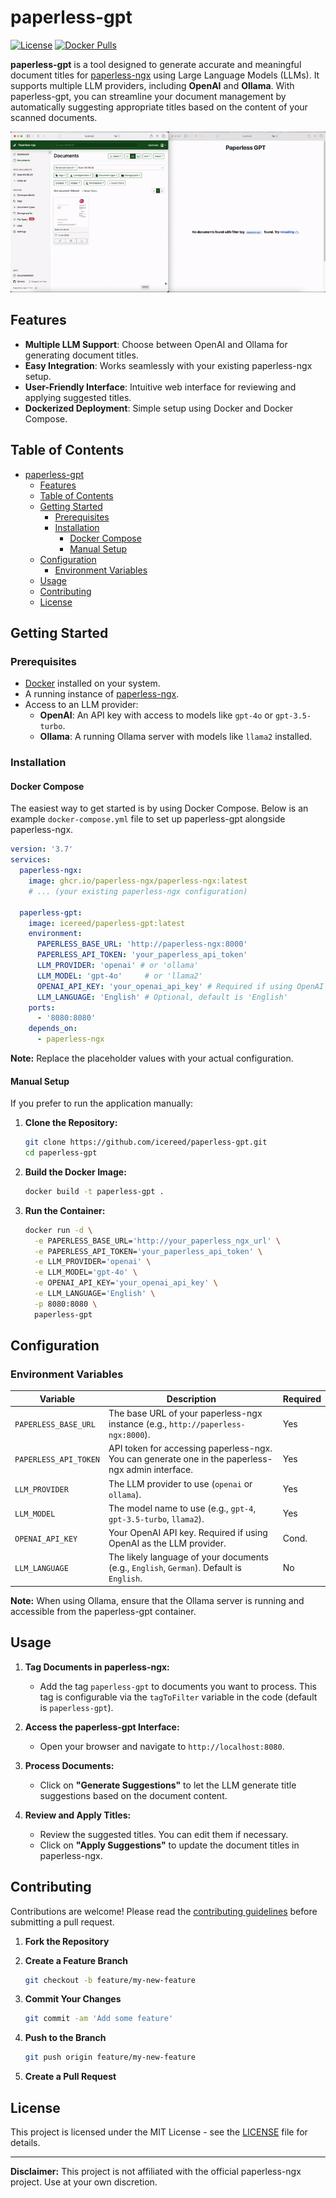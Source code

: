 # paperless-gpt

[![License](https://img.shields.io/github/license/icereed/paperless-gpt)](LICENSE)
[![Docker Pulls](https://img.shields.io/docker/pulls/icereed/paperless-gpt)](https://hub.docker.com/r/icereed/paperless-gpt)

**paperless-gpt** is a tool designed to generate accurate and meaningful document titles for [paperless-ngx](https://github.com/paperless-ngx/paperless-ngx) using Large Language Models (LLMs). It supports multiple LLM providers, including **OpenAI** and **Ollama**. With paperless-gpt, you can streamline your document management by automatically suggesting appropriate titles based on the content of your scanned documents.

[![Demo](./demo.gif)](./demo.gif)

## Features

- **Multiple LLM Support**: Choose between OpenAI and Ollama for generating document titles.
- **Easy Integration**: Works seamlessly with your existing paperless-ngx setup.
- **User-Friendly Interface**: Intuitive web interface for reviewing and applying suggested titles.
- **Dockerized Deployment**: Simple setup using Docker and Docker Compose.

## Table of Contents

- [paperless-gpt](#paperless-gpt)
  - [Features](#features)
  - [Table of Contents](#table-of-contents)
  - [Getting Started](#getting-started)
    - [Prerequisites](#prerequisites)
    - [Installation](#installation)
      - [Docker Compose](#docker-compose)
      - [Manual Setup](#manual-setup)
  - [Configuration](#configuration)
    - [Environment Variables](#environment-variables)
  - [Usage](#usage)
  - [Contributing](#contributing)
  - [License](#license)

## Getting Started

### Prerequisites

- [Docker](https://www.docker.com/get-started) installed on your system.
- A running instance of [paperless-ngx](https://github.com/paperless-ngx/paperless-ngx).
- Access to an LLM provider:
  - **OpenAI**: An API key with access to models like `gpt-4o` or `gpt-3.5-turbo`.
  - **Ollama**: A running Ollama server with models like `llama2` installed.

### Installation

#### Docker Compose

The easiest way to get started is by using Docker Compose. Below is an example `docker-compose.yml` file to set up paperless-gpt alongside paperless-ngx.

```yaml
version: '3.7'
services:
  paperless-ngx:
    image: ghcr.io/paperless-ngx/paperless-ngx:latest
    # ... (your existing paperless-ngx configuration)

  paperless-gpt:
    image: icereed/paperless-gpt:latest
    environment:
      PAPERLESS_BASE_URL: 'http://paperless-ngx:8000'
      PAPERLESS_API_TOKEN: 'your_paperless_api_token'
      LLM_PROVIDER: 'openai' # or 'ollama'
      LLM_MODEL: 'gpt-4o'     # or 'llama2'
      OPENAI_API_KEY: 'your_openai_api_key' # Required if using OpenAI
      LLM_LANGUAGE: 'English' # Optional, default is 'English'
    ports:
      - '8080:8080'
    depends_on:
      - paperless-ngx
```

**Note:** Replace the placeholder values with your actual configuration.

#### Manual Setup

If you prefer to run the application manually:

1. **Clone the Repository:**

   ```bash
   git clone https://github.com/icereed/paperless-gpt.git
   cd paperless-gpt
   ```

2. **Build the Docker Image:**

   ```bash
   docker build -t paperless-gpt .
   ```

3. **Run the Container:**

   ```bash
   docker run -d \
     -e PAPERLESS_BASE_URL='http://your_paperless_ngx_url' \
     -e PAPERLESS_API_TOKEN='your_paperless_api_token' \
     -e LLM_PROVIDER='openai' \
     -e LLM_MODEL='gpt-4o' \
     -e OPENAI_API_KEY='your_openai_api_key' \
     -e LLM_LANGUAGE='English' \
     -p 8080:8080 \
     paperless-gpt
   ```

## Configuration

### Environment Variables

| Variable              | Description                                                                                         | Required |
|-----------------------|-----------------------------------------------------------------------------------------------------|----------|
| `PAPERLESS_BASE_URL`  | The base URL of your paperless-ngx instance (e.g., `http://paperless-ngx:8000`).                   | Yes      |
| `PAPERLESS_API_TOKEN` | API token for accessing paperless-ngx. You can generate one in the paperless-ngx admin interface.   | Yes      |
| `LLM_PROVIDER`        | The LLM provider to use (`openai` or `ollama`).                                                     | Yes      |
| `LLM_MODEL`           | The model name to use (e.g., `gpt-4`, `gpt-3.5-turbo`, `llama2`).                                  | Yes      |
| `OPENAI_API_KEY`      | Your OpenAI API key. Required if using OpenAI as the LLM provider.                                  | Cond.    |
| `LLM_LANGUAGE`        | The likely language of your documents (e.g., `English`, `German`). Default is `English`.            | No       |

**Note:** When using Ollama, ensure that the Ollama server is running and accessible from the paperless-gpt container.

## Usage

1. **Tag Documents in paperless-ngx:**

   - Add the tag `paperless-gpt` to documents you want to process. This tag is configurable via the `tagToFilter` variable in the code (default is `paperless-gpt`).

2. **Access the paperless-gpt Interface:**

   - Open your browser and navigate to `http://localhost:8080`.

3. **Process Documents:**

   - Click on **"Generate Suggestions"** to let the LLM generate title suggestions based on the document content.

4. **Review and Apply Titles:**

   - Review the suggested titles. You can edit them if necessary.
   - Click on **"Apply Suggestions"** to update the document titles in paperless-ngx.

## Contributing

Contributions are welcome! Please read the [contributing guidelines](CONTRIBUTING.md) before submitting a pull request.

1. **Fork the Repository**

2. **Create a Feature Branch**

   ```bash
   git checkout -b feature/my-new-feature
   ```

3. **Commit Your Changes**

   ```bash
   git commit -am 'Add some feature'
   ```

4. **Push to the Branch**

   ```bash
   git push origin feature/my-new-feature
   ```

5. **Create a Pull Request**

## License

This project is licensed under the MIT License - see the [LICENSE](LICENSE) file for details.

---

**Disclaimer:** This project is not affiliated with the official paperless-ngx project. Use at your own discretion.
